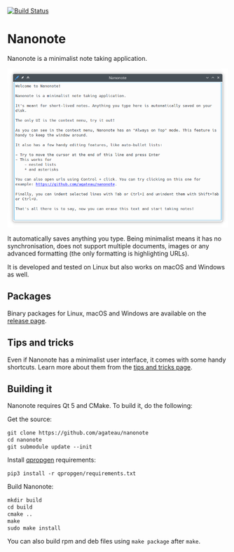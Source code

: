 [![Build Status](https://github.com/agateau/nanonote/actions/workflows/main.yml/badge.svg)](https://github.com/agateau/nanonote/actions/workflows/main.yml)

# Nanonote

Nanonote is a minimalist note taking application.

![Screenshot](screenshot.png)

It automatically saves anything you type. Being minimalist means it has no synchronisation, does not support multiple documents, images or any advanced formatting (the only formatting is highlighting URLs).

It is developed and tested on Linux but also works on macOS and Windows as well.

## Packages

Binary packages for Linux, macOS and Windows are available on the [release page][].

[release page]: https://github.com/agateau/nanonote/releases

## Tips and tricks

Even if Nanonote has a minimalist user interface, it comes with some handy shortcuts. Learn more about them from the [tips and tricks page](docs/tips.md).

## Building it

Nanonote requires Qt 5 and CMake. To build it, do the following:

Get the source:

    git clone https://github.com/agateau/nanonote
    cd nanonote
    git submodule update --init

Install [qpropgen](https://github.com/agateau/qpropgen) requirements:

    pip3 install -r qpropgen/requirements.txt

Build Nanonote:

    mkdir build
    cd build
    cmake ..
    make
    sudo make install

You can also build rpm and deb files using `make package` after `make`.
